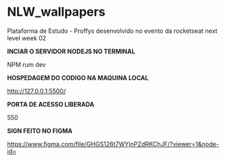 # NLW_wallpapers
Plataforma de Estudo - Proffys desenvolvido no evento da rocketseat next level week 02

**INCIAR O SERVIDOR NODEJS NO TERMINAL**

NPM rum dev

**HOSPEDAGEM DO CODIGO NA MAQUINA LOCAL**

http://127.0.0.1:5500/

**PORTA DE ACESSO LIBERADA**

550

**SIGN FEITO NO FIGMA**

https://www.figma.com/file/GHGS126t7WYjnPZdRKChJF/?viewer=1&node-id=






